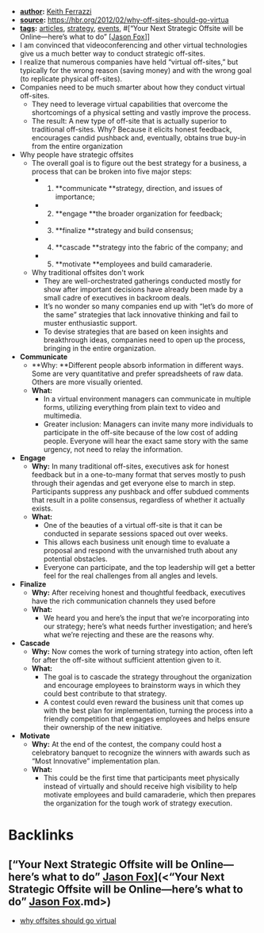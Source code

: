 - **[author](<author.md>):** [Keith Ferrazzi](<Keith Ferrazzi.md>)
- **[source](<source.md>):** https://hbr.org/2012/02/why-off-sites-should-go-virtua
- **[tags](<tags.md>):** [articles](<articles.md>), [strategy](<strategy.md>), [events](<events.md>), #[“Your Next Strategic Offsite will be Online—here’s what to do” [[Jason Fox](<“Your Next Strategic Offsite will be Online—here’s what to do” [[Jason Fox.md>)]] 
- I am convinced that videoconferencing and other virtual technologies give us a much better way to conduct strategic off-sites. 
- I realize that numerous companies have held “virtual off-sites,” but typically for the wrong reason (saving money) and with the wrong goal (to replicate physical off-sites).
- Companies need to be much smarter about how they conduct virtual off-sites. 
    - They need to leverage virtual capabilities that overcome the shortcomings of a physical setting and vastly improve the process.
    - The result: A new type of off-site that is actually superior to traditional off-sites. Why? Because it elicits honest feedback, encourages candid pushback and, eventually, obtains true buy-in from the entire organization
- Why people have strategic offsites
    - The overall goal is to figure out the best strategy for a business, a process that can be broken into five major steps:
        - 1. **communicate **strategy, direction, and issues of importance;
        - 2. **engage **the broader organization for feedback;
        - 3. **finalize **strategy and build consensus;
        - 4. **cascade **strategy into the fabric of the company; and
        - 5. **motivate **employees and build camaraderie.
    - Why traditional offsites don't work
        - They are well-orchestrated gatherings conducted mostly for show after important decisions have already been made by a small cadre of executives in backroom deals.
        - It’s no wonder so many companies end up with “let’s do more of the same” strategies that lack innovative thinking and fail to muster enthusiastic support.
        - To devise strategies that are based on keen insights and breakthrough ideas, companies need to open up the process, bringing in the entire organization. 
- **Communicate**
    - **Why: **Different people absorb information in different ways. Some are very quantitative and prefer spreadsheets of raw data. Others are more visually oriented. 
    - **What:** 
        - In a virtual environment managers can communicate in multiple forms, utilizing everything from plain text to video and multimedia.
        - Greater inclusion: Managers can invite many more individuals to participate in the off-site because of the low cost of adding people. Everyone will hear the exact same story with the same urgency, not need to relay the information.
- **Engage**
    - **Why:** In many traditional off-sites, executives ask for honest feedback but in a one-to-many format that serves mostly to push through their agendas and get everyone else to march in step. Participants suppress any pushback and offer subdued comments that result in a polite consensus, regardless of whether it actually exists.
    - **What:** 
        - One of the beauties of a virtual off-site is that it can be conducted in separate sessions spaced out over weeks.
        - This allows each business unit enough time to evaluate a proposal and respond with the unvarnished truth about any potential obstacles.
        - Everyone can participate, and the top leadership will get a better feel for the real challenges from all angles and levels.
- **Finalize**
    - **Why:** After receiving honest and thoughtful feedback, executives have the rich communication channels they used before
    - **What:**
        - We heard you and here’s the input that we’re incorporating into our strategy; here’s what needs further investigation; and here’s what we’re rejecting and these are the reasons why.
- **Cascade**
    - **Why:** Now comes the work of turning strategy into action, often left for after the off-site without sufficient attention given to it.
    - **What:**
        - The goal is to cascade the strategy throughout the organization and encourage employees to brainstorm ways in which they could best contribute to that strategy.
        - A contest could even reward the business unit that comes up with the best plan for implementation, turning the process into a friendly competition that engages employees and helps ensure their ownership of the new initiative.
- **Motivate**
    - **Why:** At the end of the contest, the company could host a celebratory banquet to recognize the winners with awards such as “Most Innovative” implementation plan.
    - **What:**
        - This could be the first time that participants meet physically instead of virtually and should receive high visibility to help motivate employees and build camaraderie, which then prepares the organization for the tough work of strategy execution.

# Backlinks
## [“Your Next Strategic Offsite will be Online—here’s what to do” [Jason Fox](<Jason Fox.md>)](<“Your Next Strategic Offsite will be Online—here’s what to do” [Jason Fox](<Jason Fox.md>).md>)
- [why offsites should go virtual](<why offsites should go virtual.md>)

